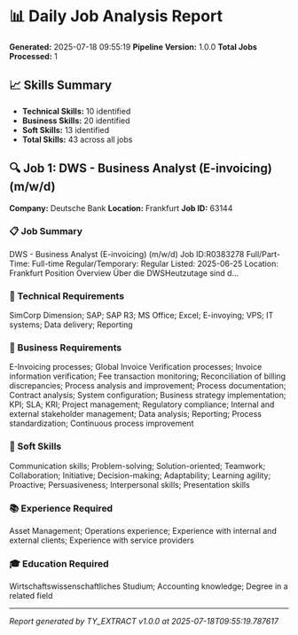 # 📊 Daily Job Analysis Report

**Generated:** 2025-07-18 09:55:19
**Pipeline Version:** 1.0.0
**Total Jobs Processed:** 1

## 📈 Skills Summary

- **Technical Skills:** 10 identified
- **Business Skills:** 20 identified
- **Soft Skills:** 13 identified
- **Total Skills:** 43 across all jobs

## 🔍 Job 1: DWS - Business Analyst (E-invoicing) (m/w/d)

**Company:** Deutsche Bank
**Location:** Frankfurt
**Job ID:** 63144

### 📋 Job Summary
DWS - Business Analyst (E-invoicing) (m/w/d) Job ID:R0383278 Full/Part-Time: Full-time Regular/Temporary: Regular Listed: 2025-06-25 Location: Frankfurt Position Overview Über die DWSHeutzutage sind d...

### 🔧 Technical Requirements
SimCorp Dimension; SAP; SAP R3; MS Office; Excel; E-invoying; VPS; IT systems; Data delivery; Reporting

### 💼 Business Requirements
E-Invoicing processes; Global Invoice Verification processes; Invoice information verification; Fee transaction monitoring; Reconciliation of billing discrepancies; Process analysis and improvement; Process documentation; Contract analysis; System configuration; Business strategy implementation; KPI; SLA; KRI; Project management; Regulatory compliance; Internal and external stakeholder management; Data analysis; Reporting; Process standardization; Continuous process improvement

### 🤝 Soft Skills
Communication skills; Problem-solving; Solution-oriented; Teamwork; Collaboration; Initiative; Decision-making; Adaptability; Learning agility; Proactive; Persuasiveness; Interpersonal skills; Presentation skills

### 📚 Experience Required
Asset Management; Operations experience; Experience with internal and external clients; Experience with service providers

### 🎓 Education Required
Wirtschaftswissenschaftliches Studium; Accounting knowledge; Degree in a related field

---

*Report generated by TY_EXTRACT v1.0.0 at 2025-07-18T09:55:19.787617*
